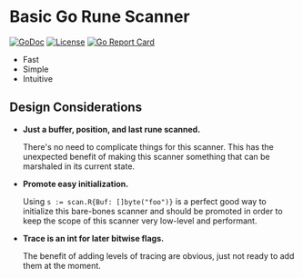 # Basic Go Rune Scanner

[![GoDoc](https://godoc.org/github.com/rwxrob/scan?status.svg)](https://godoc.org/github.com/rwxrob/scan)
[![License](https://img.shields.io/badge/license-Apache2-brightgreen.svg)](LICENSE)
[![Go Report
Card](https://goreportcard.com/badge/github.com/rwxrob/scan)](https://goreportcard.com/report/github.com/rwxrob/scan)

* Fast
* Simple
* Intuitive

## Design Considerations

* **Just a buffer, position, and last rune scanned.**

  There's no need to complicate things for this scanner. This has the
  unexpected benefit of making this scanner something that can be
  marshaled in its current state.

* **Promote easy initialization.**

  Using `s := scan.R{Buf: []byte("foo")}` is a perfect good way to
  initialize this bare-bones scanner and should be promoted in order to
  keep the scope of this scanner very low-level and performant.

* **Trace is an int for later bitwise flags.**

  The benefit of adding levels of tracing are obvious, just not ready to
  add them at the moment.
